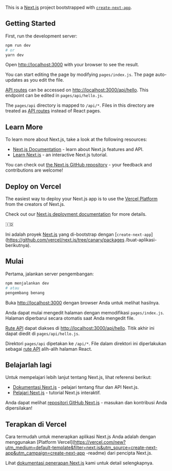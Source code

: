 This is a [Next.js](https://nextjs.org/) project bootstrapped with [`create-next-app`](https://github.com/vercel/next.js/tree/canary/packages/create-next-app).

## Getting Started

First, run the development server:

```bash
npm run dev
# or
yarn dev
```

Open [http://localhost:3000](http://localhost:3000) with your browser to see the result.

You can start editing the page by modifying `pages/index.js`. The page auto-updates as you edit the file.

[API routes](https://nextjs.org/docs/api-routes/introduction) can be accessed on [http://localhost:3000/api/hello](http://localhost:3000/api/hello). This endpoint can be edited in `pages/api/hello.js`.

The `pages/api` directory is mapped to `/api/*`. Files in this directory are treated as [API routes](https://nextjs.org/docs/api-routes/introduction) instead of React pages.

## Learn More

To learn more about Next.js, take a look at the following resources:

- [Next.js Documentation](https://nextjs.org/docs) - learn about Next.js features and API.
- [Learn Next.js](https://nextjs.org/learn) - an interactive Next.js tutorial.

You can check out [the Next.js GitHub repository](https://github.com/vercel/next.js/) - your feedback and contributions are welcome!

## Deploy on Vercel

The easiest way to deploy your Next.js app is to use the [Vercel Platform](https://vercel.com/new?utm_medium=default-template&filter=next.js&utm_source=create-next-app&utm_campaign=create-next-app-readme) from the creators of Next.js.

Check out our [Next.js deployment documentation](https://nextjs.org/docs/deployment) for more details.



🇮🇩

Ini adalah proyek [Next.js](https://nextjs.org/) yang di-bootstrap dengan [`create-next-app`](https://github.com/vercel/next.js/tree/canary/packages /buat-aplikasi-berikutnya).

## Mulai

Pertama, jalankan server pengembangan:

```bash
npm menjalankan dev
# atau
pengembang benang
```

Buka [http://localhost:3000](http://localhost:3000) dengan browser Anda untuk melihat hasilnya.

Anda dapat mulai mengedit halaman dengan memodifikasi `pages/index.js`. Halaman diperbarui secara otomatis saat Anda mengedit file.

[Rute API](https://nextjs.org/docs/api-routes/introduction) dapat diakses di [http://localhost:3000/api/hello](http://localhost:3000/api/hello ). Titik akhir ini dapat diedit di `pages/api/hello.js`.

Direktori `pages/api` dipetakan ke `/api/*`. File dalam direktori ini diperlakukan sebagai [rute API](https://nextjs.org/docs/api-routes/introduction) alih-alih halaman React.

## Belajarlah lagi

Untuk mempelajari lebih lanjut tentang Next.js, lihat referensi berikut:

- [Dokumentasi Next.js](https://nextjs.org/docs) - pelajari tentang fitur dan API Next.js.
- [Pelajari Next.js](https://nextjs.org/learn) - tutorial Next.js interaktif.

Anda dapat melihat [repositori GitHub Next.js](https://github.com/vercel/next.js/) - masukan dan kontribusi Anda dipersilakan!

## Terapkan di Vercel

Cara termudah untuk menerapkan aplikasi Next.js Anda adalah dengan menggunakan [Platform Vercel](https://vercel.com/new?utm_medium=default-template&filter=next.js&utm_source=create-next-app&utm_campaign=create-next-app -readme) dari pencipta Next.js.

Lihat [dokumentasi penerapan Next.js](https://nextjs.org/docs/deployment) kami untuk detail selengkapnya.
